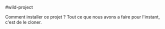 #wild-project

Comment installer ce projet ?
Tout ce que nous avons a faire pour l'instant, c'est de le cloner.